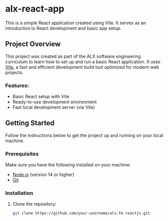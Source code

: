 # alx-react-app

This is a simple React application created using Vite. It serves as an introduction to React development and basic app setup.

## Project Overview

This project was created as part of the ALX software engineering curriculum to learn how to set up and run a basic React application. It uses [Vite](https://vitejs.dev/), a fast and efficient development build tool optimized for modern web projects.

### Features:
- Basic React setup with Vite
- Ready-to-use development environment
- Fast local development server (via Vite)

## Getting Started

Follow the instructions below to get the project up and running on your local machine.

### Prerequisites

Make sure you have the following installed on your machine:
- [Node.js](https://nodejs.org/) (version 14 or higher)
- [Git](https://git-scm.com/)

### Installation

1. Clone the repository:
   ```bash
   git clone https://github.com/your-username/alx-fe-reactjs.git

